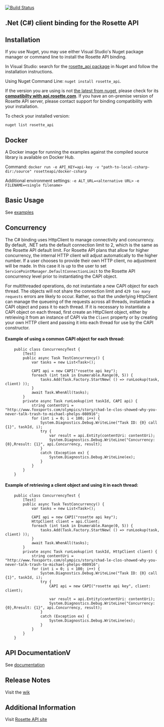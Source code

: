 [![Build Status](https://travis-ci.org/rosette-api/csharp.svg?branch=master)](https://travis-ci.org/rosette-api/csharp)

## .Net (C#) client binding for the Rosette API

## Installation

If you use Nuget, you may use either Visual Studio's Nuget package manager or command line to install the Rosette API binding.

In Visual Studio: search for the [rosette_api package](https://www.nuget.org/packages/rosette_api/) in Nuget and follow the installation instructions.

Using Nuget Command Line: `nuget install rosette_api`.

If the version you are using is not [the latest from nuget](https://www.nuget.org/packages/rosette_api/),
please check for its [**compatibilty with api.rosette.com**](https://developer.rosette.com/features-and-functions?csharp).
If you have an on-premise version of Rosette API server, please contact support for
binding compatibility with your installation.

To check your installed version:

`nuget list rosette_api`

## Docker
A Docker image for running the examples against the compiled source library is available on Docker Hub.

Command: `docker run -e API_KEY=api-key -v "path-to-local-csharp-dir:/source" rosetteapi/docker-csharp`

Additional environment settings:
`-e ALT_URL=<alternative URL>`
`-e FILENAME=<single filename>`

## Basic Usage

See [examples](rosette_apiExamples)

## Concurrency
The C# binding uses HttpClient to manage connectivity and concurrency.  By default, .NET sets the default connection limit to 2, which is the same as the Rosette API default limit.  For Rosette API plans that allow for higher concurrency, the internal HTTP client will adjust automatically to the higher number.  If a user chooses to provide their own HTTP client, no adjustment will be made.  In this case it is up to the user to set `ServicePointManager.DefaultConnectionLimit` to the Rosette API concurrency level prior to instantiating the CAPI object.

For multithreaded operations, do not instantiate a new CAPI object for each thread.  The objects will not share the connection limit and `429 too many requests` errors are likely to occur. Rather, so that the underlying HttpClient can manage the queueing of the requests across all threads, instantiate a CAPI object and pass it to each thread.  If it is necessary to instantiate a CAPI object on each thread, first create an HttpClient object, either by retrieving it from an instance of CAPI via the `Client` property or by creating your own HTTP client and passing it into each thread for use by the CAPI constructor.

#### Example of using a common CAPI object for each thread:
```
    public class ConcurrencyTest {
        [Test]
        public async Task TestConcurrency() {
            var tasks = new List<Task>();

            CAPI api = new CAPI("rosette api key");
            foreach (int task in Enumerable.Range(0, 5)) {
                tasks.Add(Task.Factory.StartNew( () => runLookup(task, client) ));
            }
            await Task.WhenAll(tasks);
        }
        private async Task runLookup(int taskId, CAPI api) {
            string contentUri = "http://www.foxsports.com/olympics/story/chad-le-clos-showed-why-you-never-talk-trash-to-michael-phelps-080916";
            for (int i = 0; i < 100; i++) {
                System.Diagnostics.Debug.WriteLine("Task ID: {0} call {1}", taskId, i);
                try {
                    var result = api.Entity(contentUri: contentUri);
                    System.Diagnostics.Debug.WriteLine("Concurrency: {0},Rresult: {1}", api.Concurrency, result);
                }
                catch (Exception ex) {
                    System.Diagnostics.Debug.WriteLine(ex);
                }
            }
        }
    }
```

#### Example of retrieving a client object and using it in each thread:
```
    public class ConcurrencyTest {
        [Test]
        public async Task TestConcurrency() {
            var tasks = new List<Task>();

            CAPI api = new CAPI("rosette api key");
            HttpClient client = api.Client;
            foreach (int task in Enumerable.Range(0, 5)) {
                tasks.Add(Task.Factory.StartNew( () => runLookup(task, client) ));
            }
            await Task.WhenAll(tasks);
        }
        private async Task runLookup(int taskId, HttpClient client) {
            string contentUri = "http://www.foxsports.com/olympics/story/chad-le-clos-showed-why-you-never-talk-trash-to-michael-phelps-080916";
            for (int i = 0; i < 100; i++) {
                System.Diagnostics.Debug.WriteLine("Task ID: {0} call {1}", taskId, i);
                try {
                    CAPI api = new CAPI("rosette api key", client: client);

                    var result = api.Entity(contentUri: contentUri);
                    System.Diagnostics.Debug.WriteLine("Concurrency: {0},Rresult: {1}", api.Concurrency, result);
                }
                catch (Exception ex) {
                    System.Diagnostics.Debug.WriteLine(ex);
                }
            }
        }
    }
```

## API DocumentationV
See [documentation](http://rosette-api.github.io/csharp)

## Release Notes
Visit the [wik](|https://github.com/rosette-api/csharp/wiki/Release-Notes)

## Additional Information
Visit [Rosette API site](https://developer.rosette.com)
